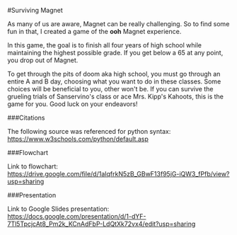 #Surviving Magnet

As many of us are aware, Magnet can be really challenging. So to find some fun in that, I created a game of the **ooh** Magnet experience.

In this game, the goal is to finish all four years of high school while maintaining the highest possible grade. If you get below a 65 at any point, you drop out of Magnet.

To get through the pits of doom aka high school, you must go through an entire A and B day, choosing what you want to do in these classes. Some choices will be beneficial to you, other won't be. If you can survive the grueling trials of Sanservino's class or ace Mrs. Kipp's Kahoots, this is the game for you. Good luck on your endeavors!



###Citations

The following source was referenced for python syntax:
https://www.w3schools.com/python/default.asp

###Flowchart

Link to flowchart: 
https://drive.google.com/file/d/1aIqfrkN5zB_GBwF13f95jG-iQW3_fPfb/view?usp=sharing

###Presentation

Link to Google Slides presentation: 
https://docs.google.com/presentation/d/1-dYF-7Tl5TpcjcAt8_Pm2k_KCnAdFbP-LdQtXk72vx4/edit?usp=sharing